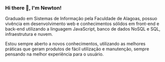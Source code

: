 ### Hi there 👋, I'm Newton!

Graduado em Sistemas de Informação pela Faculdade de Alagoas, possuo vivência em desenvolvimento web e conhecimentos sólidos em front-end e back-end utilizando a linguagem JavaScript, banco de dados NoSQL e SQL, infraestrutura e nuvem.

Estou sempre aberto a novos conhecimentos, utilizando as melhores práticas que geram produtos de fácil utilização e manutenção, sempre pensando na melhor experiência para o usuário.

<!--
**Newton-Duarte/Newton-Duarte** is a ✨ _special_ ✨ repository because its `README.md` (this file) appears on your GitHub profile.

Here are some ideas to get you started:

- 🔭 I’m currently working on ... [Syclus](https://syclus.com.br)
- 🌱 I’m currently learning ... PWA
- 📫 How to reach me: ... https://newtonduarte.com.br | https://www.linkedin.com/in/newton-duarte/
-->
